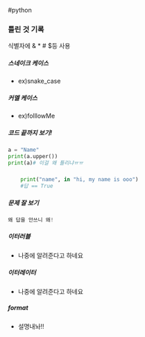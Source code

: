 #python

### 틀린 것 기록

식별자에 & * # $등 사용 

##### 스네이크 케이스
- ex)snake_case
##### 커멜 케이스
- ex)folllowMe


##### 코드 끝까지 보기!
```python
a = "Name"
print(a.upper())
print(a)# 이걸 왜 틀리냐ㅠㅠ
```

##### 
```python
	print("name", in "hi, my name is ooo")
	#답 == True
```

##### 문제 잘 보기
```python
왜 답을 안쓰니 왜!
```


##### 이터러블 
- 나중에 알려준다고 하네요

##### 이터레이터
- 나중에 알려준다고 하네요

##### format
- 설명내놔!!

